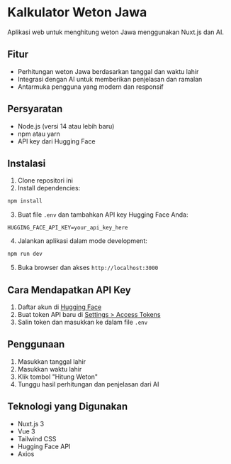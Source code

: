 # Kalkulator Weton Jawa

Aplikasi web untuk menghitung weton Jawa menggunakan Nuxt.js dan AI.

## Fitur

- Perhitungan weton Jawa berdasarkan tanggal dan waktu lahir
- Integrasi dengan AI untuk memberikan penjelasan dan ramalan
- Antarmuka pengguna yang modern dan responsif

## Persyaratan

- Node.js (versi 14 atau lebih baru)
- npm atau yarn
- API key dari Hugging Face

## Instalasi

1. Clone repositori ini
2. Install dependencies:
```bash
npm install
```

3. Buat file `.env` dan tambahkan API key Hugging Face Anda:
```
HUGGING_FACE_API_KEY=your_api_key_here
```

4. Jalankan aplikasi dalam mode development:
```bash
npm run dev
```

5. Buka browser dan akses `http://localhost:3000`

## Cara Mendapatkan API Key

1. Daftar akun di [Hugging Face](https://huggingface.co/)
2. Buat token API baru di [Settings > Access Tokens](https://huggingface.co/settings/tokens)
3. Salin token dan masukkan ke dalam file `.env`

## Penggunaan

1. Masukkan tanggal lahir
2. Masukkan waktu lahir
3. Klik tombol "Hitung Weton"
4. Tunggu hasil perhitungan dan penjelasan dari AI

## Teknologi yang Digunakan

- Nuxt.js 3
- Vue 3
- Tailwind CSS
- Hugging Face API
- Axios 
